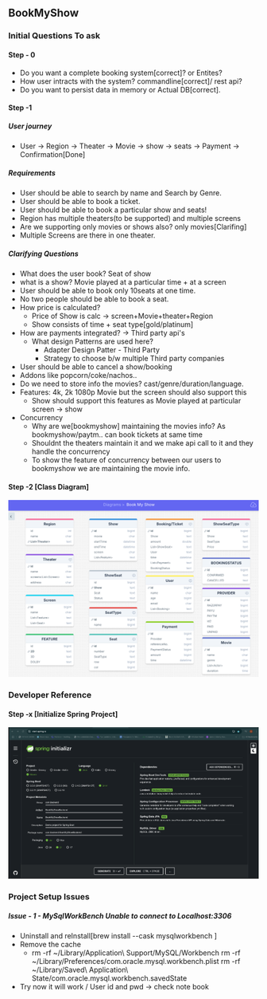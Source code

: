 ## BookMyShow

### Initial Questions To ask

#### Step - 0

- Do you want a complete booking system[correct]? or Entites?
- How user intracts with the system? commandline[correct]/ rest api?
- Do you want to persist data in memory or Actual DB[correct].

#### Step -1

##### User journey
- User -> Region -> Theater -> Movie -> show -> seats -> Payment -> Confirmation[Done]

##### Requirements
- User should be able to search by name and Search by Genre.
- User should be able to book a ticket.
- User should be able to book a particular show and seats!
- Region has multiple theaters(to be supported) and multiple screens
- Are we supporting only movies or shows also? only movies[Clarifing]
- Multiple Screens are there in one theater.

##### Clarifying Questions
- What does the user book? Seat of show
- what is a show? Movie played at a particular time + at a screen
- User should be able to book only 10seats at one time.
- No two people should be able to book a seat.
- How price is calculated?
    - Price of Show is calc -> screen+Movie+theater+Region
    - Show consists of time + seat type[gold/platinum]
- How are payments integrated? -> Third party api's
    - What design Patterns are used here?
        - Adapter Design Patter - Third Party
        - Strategy to choose b/w multiple Third party companies
- User should be able to cancel a show/booking
- Addons like popcorn/coke/nachos..
- Do we need to store info the movies? cast/genre/duration/language.
- Features: 4k, 2k 1080p Movie but the screen should also support this
    - Show should support this features as Movie played at particular screen -> show
- Concurrency
    - Why are we[bookmyshow] maintaining the movies info? As bookmyshow/paytm.. can book tickets at same time
    - Shouldnt the theaters maintain it and we make api call to it and they handle the concurrency
    - To show the feature of concurrency between our users to bookmyshow we are maintaining the movie info.

#### Step -2 [Class Diagram]
![BookMyShow ClassDiagram.png](BookMyShow%20ClassDiagram.png)

### Developer Reference
#### Step -x [Initialize Spring Project]
![SpringInitializer.png](SpringInitializer.png)

### Project Setup Issues
##### Issue - 1 - MySqlWorkBench Unable to connect to Localhost:3306
- Uninstall and reInstall[brew install --cask mysqlworkbench
  ]
- Remove the cache
  - rm -rf ~/Library/Application\ Support/MySQL/Workbench
    rm -rf ~/Library/Preferences/com.oracle.mysql.workbench.plist
    rm -rf ~/Library/Saved\ Application\ State/com.oracle.mysql.workbench.savedState
- Try now it will work / User id and pwd -> check note book
